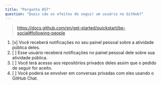```yaml
---
title: "Pergunta 057"
question: "Quais são os efeitos de seguir um usuário no GitHub?"
---
```



> https://docs.github.com/en/get-started/quickstart/be-social#following-people
1. [x] Você receberá notificações no seu painel pessoal sobre a atividade pública deles.
1. [ ] Esse usuário receberá notificações no painel pessoal dele sobre sua atividade pública.
1. [ ] Você terá acesso aos repositórios privados deles assim que o pedido de seguir for aceito.
1. [ ] Você poderá se envolver em conversas privadas com eles usando o GitHub Chat.
